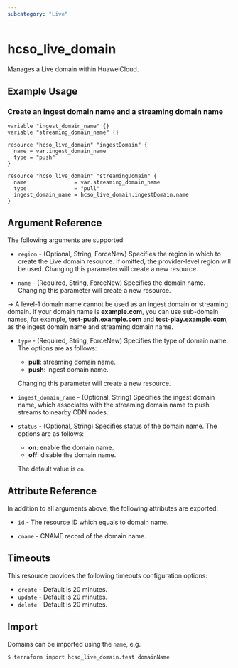 ```yaml
---
subcategory: "Live"
---
```


# hcso_live_domain

Manages a Live domain within HuaweiCloud.

## Example Usage

### Create an ingest domain name and a streaming domain name

```hcl
variable "ingest_domain_name" {}
variable "streaming_domain_name" {}

resource "hcso_live_domain" "ingestDomain" {
  name = var.ingest_domain_name
  type = "push"
}

resource "hcso_live_domain" "streamingDomain" {
  name               = var.streaming_domain_name
  type               = "pull"
  ingest_domain_name = hcso_live_domain.ingestDomain.name
}
```

## Argument Reference

The following arguments are supported:

* `region` - (Optional, String, ForceNew) Specifies the region in which to create the Live domain resource. If omitted,
the provider-level region will be used. Changing this parameter will create a new resource.

* `name` - (Required, String, ForceNew) Specifies the domain name. Changing this parameter will create a new resource.

-> A level-1 domain name cannot be used as an ingest domain or streaming domain. If your domain name is **example.com**,
you can use sub-domain names, for example, **test-push.example.com** and **test-play.example.com**,
as the ingest domain name and streaming domain name.

* `type` - (Required, String, ForceNew) Specifies the type of domain name. The options are as follows:
  + **pull**: streaming domain name.
  + **push**: ingest domain name.

  Changing this parameter will create a new resource.

* `ingest_domain_name` - (Optional, String) Specifies the ingest domain name, which associates with the streaming
domain name to push streams to nearby CDN nodes.

* `status` - (Optional, String) Specifies status of the domain name. The options are as follows:
  + **on**: enable the domain name.
  + **off**: disable the domain name.

  The default value is `on`.

## Attribute Reference

In addition to all arguments above, the following attributes are exported:

* `id` - The resource ID which equals to domain name.

* `cname` - CNAME record of the domain name.

## Timeouts

This resource provides the following timeouts configuration options:

* `create` - Default is 20 minutes.
* `update` - Default is 20 minutes.
* `delete` - Default is 20 minutes.

## Import

Domains can be imported using the `name`, e.g.

```
$ terraform import hcso_live_domain.test domainName
```
